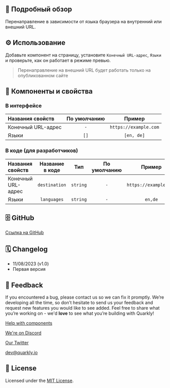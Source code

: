 ## 📖 Подробный обзор

Перенаправление в зависимости от языка браузера на внутренний или внешний URL.

## ⚙️ Использование

Добавьте компонент на страницу, установите `Конечный URL-адрес`, `Языки` и проверьте, как он работает в режиме превью.

> Перенаправление на внешний URL будет работать только на опубликованном сайте

## 🧩 Компоненты и свойства

### В интерфейсе

| Названия свойств   | По умолчанию |        Пример         |
| :----------------- | :----------: | :-------------------: |
| Конечный URL-адрес |     `-`      | `https://example.com` |
| Языки              |     `[]`     |      `[en, de]`       |

### В коде (для разработчиков)

| Названия свойств   | Название в коде |   Тип    | По умолчанию |        Пример         |
| :----------------- | :-------------: | :------: | :----------: | :-------------------: |
| Конечный URL-адрес |  `destination`  | `string` |     `-`      | `https://example.com` |
| Языки              |   `languages`   | `string` |     `-`      |        `en,de`        |

## 🗄 GitHub

[Ссылка на GitHub](https://github.com/quarkly/community-kit/blob/master/src/RedirectByLanguages)

## 🗓 Changelog

-   11/08/2023 (v1.0)
-   Первая версия

## 📮 Feedback

If you encountered a bug, please contact us so we can fix it promptly. We’re developing all the time, so don’t hesitate to send us your feedback and request new features you would like to see added. Feel free to share what you’re working on - we'd **love** to see what you’re building with Quarkly!

[Help with components](https://community.quarkly.io/c/requests/11)

[We're on Discord](https://discord.gg/SuF9vCMJGW)

[Our Twitter](https://twitter.com/quarklyapp)

[dev@quarkly.io](mailto:dev@quarkly.io)

## 📝 License

Licensed under the [MIT License](https://raw.githubusercontent.com/quarkly/community-kit/master/LICENSE).
